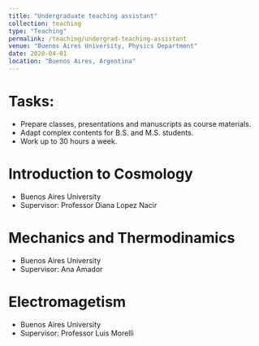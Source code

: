 ```yaml
---
title: "Undergraduate teaching assistant"
collection: teaching
type: "Teaching"
permalink: /teaching/undergrad-teaching-assistant
venue: "Buenos Aires University, Physics Department"
date: 2020-04-01
location: "Buenos Aires, Argentina"
---
```

# Tasks:
* Prepare classes, presentations and manuscripts as course materials.
* Adapt complex contents for B.S. and M.S. students.
* Work up to 30 hours a week.

Introduction to Cosmology
======
*   Buenos Aires University
*   Supervisor: Professor Diana Lopez Nacir

Mechanics and Thermodinamics
======
*   Buenos Aires University
*   Supervisor: Ana Amador

Electromagetism
======
*   Buenos Aires University
*   Supervisor: Professor Luis Morelli
